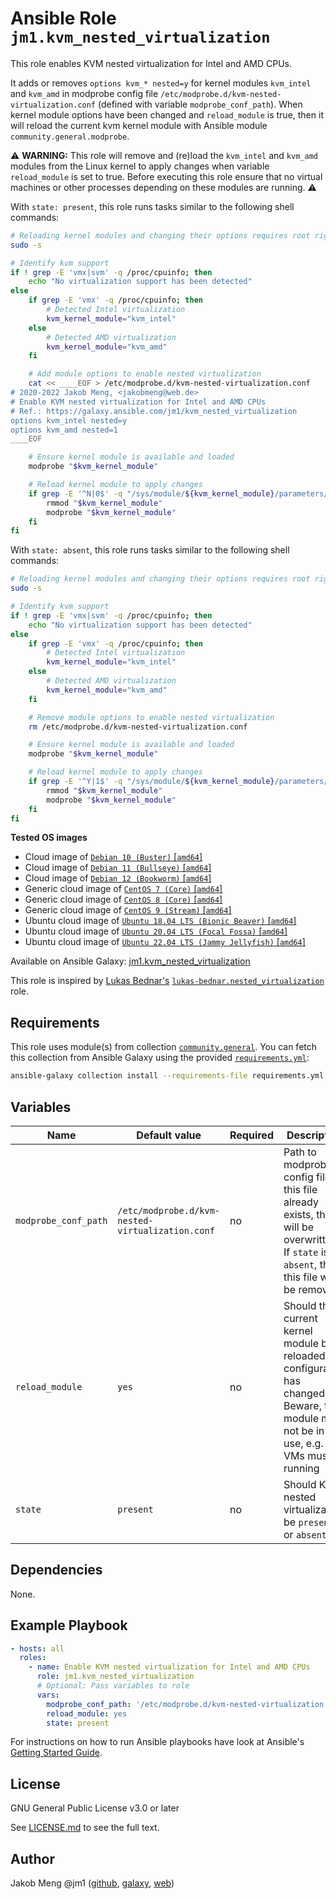 # Ansible Role `jm1.kvm_nested_virtualization`

This role enables KVM nested virtualization for Intel and AMD CPUs.

It adds or removes `options kvm_* nested=y` for kernel modules `kvm_intel` and `kvm_amd` in modprobe config file
`/etc/modprobe.d/kvm-nested-virtualization.conf` (defined with variable `modprobe_conf_path`). When kernel module
options have been changed and `reload_module` is true, then it will reload the current kvm kernel module with Ansible
module `community.general.modprobe`.

:warning: **WARNING:**
This role will remove and (re)load the `kvm_intel` and `kvm_amd` modules from the Linux kernel to apply changes when
variable `reload_module` is set to true. Before executing this role ensure that no virtual machines or other processes
depending on these modules are running.
:warning:

With `state: present`, this role runs tasks similar to the following shell commands:

```sh
# Reloading kernel modules and changing their options requires root rights
sudo -s

# Identify kvm support
if ! grep -E 'vmx|svm' -q /proc/cpuinfo; then
    echo "No virtualization support has been detected"
else
    if grep -E 'vmx' -q /proc/cpuinfo; then
        # Detected Intel virtualization
        kvm_kernel_module="kvm_intel"
    else
        # Detected AMD virtualization
        kvm_kernel_module="kvm_amd"
    fi

    # Add module options to enable nested virtualization
    cat << ____EOF > /etc/modprobe.d/kvm-nested-virtualization.conf
# 2020-2022 Jakob Meng, <jakobmeng@web.de>
# Enable KVM nested virtualization for Intel and AMD CPUs
# Ref.: https://galaxy.ansible.com/jm1/kvm_nested_virtualization
options kvm_intel nested=y
options kvm_amd nested=1
____EOF

    # Ensure kernel module is available and loaded
    modprobe "$kvm_kernel_module"

    # Reload kernel module to apply changes
    if grep -E '^N|0$' -q "/sys/module/${kvm_kernel_module}/parameters/nested"; then
        rmmod "$kvm_kernel_module"
        modprobe "$kvm_kernel_module"
    fi
fi
```

With `state: absent`, this role runs tasks similar to the following shell commands:

```sh
# Reloading kernel modules and changing their options requires root rights
sudo -s

# Identify kvm support
if ! grep -E 'vmx|svm' -q /proc/cpuinfo; then
    echo "No virtualization support has been detected"
else
    if grep -E 'vmx' -q /proc/cpuinfo; then
        # Detected Intel virtualization
        kvm_kernel_module="kvm_intel"
    else
        # Detected AMD virtualization
        kvm_kernel_module="kvm_amd"
    fi

    # Remove module options to enable nested virtualization
    rm /etc/modprobe.d/kvm-nested-virtualization.conf

    # Ensure kernel module is available and loaded
    modprobe "$kvm_kernel_module"

    # Reload kernel module to apply changes
    if grep -E '^Y|1$' -q "/sys/module/${kvm_kernel_module}/parameters/nested"; then
        rmmod "$kvm_kernel_module"
        modprobe "$kvm_kernel_module"
    fi
fi
```

**Tested OS images**
- Cloud image of [`Debian 10 (Buster)` \[`amd64`\]](https://cdimage.debian.org/images/cloud/buster/daily/)
- Cloud image of [`Debian 11 (Bullseye)` \[`amd64`\]](https://cdimage.debian.org/images/cloud/bullseye/daily/)
- Cloud image of [`Debian 12 (Bookworm)` \[`amd64`\]](https://cdimage.debian.org/images/cloud/bookworm/daily/)
- Generic cloud image of [`CentOS 7 (Core)` \[`amd64`\]](https://cloud.centos.org/centos/7/images/)
- Generic cloud image of [`CentOS 8 (Core)` \[`amd64`\]](https://cloud.centos.org/centos/8/x86_64/images/)
- Generic cloud image of [`CentOS 9 (Stream)` \[`amd64`\]](https://cloud.centos.org/centos/9-stream/x86_64/images/)
- Ubuntu cloud image of [`Ubuntu 18.04 LTS (Bionic Beaver)` \[`amd64`\]](https://cloud-images.ubuntu.com/bionic/current/)
- Ubuntu cloud image of [`Ubuntu 20.04 LTS (Focal Fossa)` \[`amd64`\]](https://cloud-images.ubuntu.com/focal/)
- Ubuntu cloud image of [`Ubuntu 22.04 LTS (Jammy Jellyfish)` \[`amd64`\]](https://cloud-images.ubuntu.com/jammy/)

Available on Ansible Galaxy: [jm1.kvm_nested_virtualization](https://galaxy.ansible.com/jm1/kvm_nested_virtualization)

This role is inspired by [Lukas Bednar's](https://github.com/lukas-bednar)
[`lukas-bednar.nested_virtualization`](https://github.com/lukas-bednar/ansible-role-nested-virtualization) role.

## Requirements

This role uses module(s) from collection [`community.general`][galaxy-community-general]. You can fetch this collection
from Ansible Galaxy using the provided [`requirements.yml`](requirements.yml):

```sh
ansible-galaxy collection install --requirements-file requirements.yml
```

[galaxy-community-general]: https://galaxy.ansible.com/community/general

## Variables

| Name                 | Default value                                    | Required | Description                                                                                                                                     |
| -------------------- | ------------------------------------------------ | -------- | ----------------------------------------------------------------------------------------------------------------------------------------------- |
| `modprobe_conf_path` | `/etc/modprobe.d/kvm-nested-virtualization.conf` | no       | Path to modprobe config file. If this file already exists, then it will be overwritten. If `state` is `absent`, then this file will be removed. |
| `reload_module`      | `yes`                                            | no       | Should the current kernel module be reloaded if configuration has changed. Beware, the module must not be in use, e.g. no VMs must be running   |
| `state`              | `present`                                        | no       | Should KVM nested virtualization be `present` or `absent`                                                                                       |

## Dependencies

None.

## Example Playbook

```yml
- hosts: all
  roles:
    - name: Enable KVM nested virtualization for Intel and AMD CPUs
      role: jm1.kvm_nested_virtualization
      # Optional: Pass variables to role
      vars:
        modprobe_conf_path: '/etc/modprobe.d/kvm-nested-virtualization.conf'
        reload_module: yes
        state: present
```

For instructions on how to run Ansible playbooks have look at Ansible's
[Getting Started Guide](https://docs.ansible.com/ansible/latest/network/getting_started/first_playbook.html).

## License

GNU General Public License v3.0 or later

See [LICENSE.md](LICENSE.md) to see the full text.

## Author

Jakob Meng
@jm1 ([github](https://github.com/jm1), [galaxy](https://galaxy.ansible.com/jm1), [web](http://www.jakobmeng.de))
